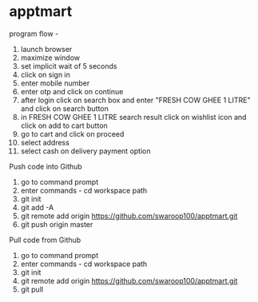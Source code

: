 # apptmart

program flow -

1. launch browser
2. maximize window 
3. set implicit wait of 5 seconds
4. click on sign in 
5. enter mobile number 
6. enter otp and click on continue
7. after login click on search box and enter "FRESH COW GHEE 1 LITRE" and click on search button
8. in FRESH COW GHEE 1 LITRE search result click on wishlist icon and click on add to cart button  
9. go to cart and click on proceed
10. select address 
11. select cash on delivery payment option 


Push code into Github
1. go to command prompt
2. enter commands - cd workspace path
3. git init
4. git add -A
5. git remote add origin https://github.com/swaroop100/apptmart.git
6. git push origin master


Pull code from Github
1. go to command prompt
2. enter commands - cd workspace path
3. git init
4.  git remote add origin https://github.com/swaroop100/apptmart.git
5.  git pull







